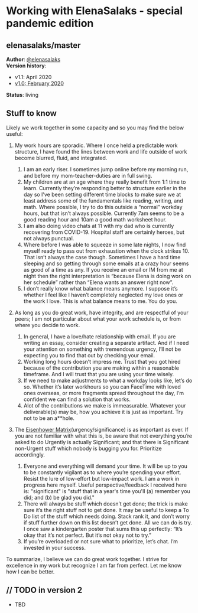 
# Working with ElenaSalaks - special pandemic edition

## elenasalaks/master

**Author**: [@elenasalaks](https://twitter.com/elenasalaks) \
**Version history**:
* v1.1:   April 2020
* [v1.0: 	February 2020](https://github.com/ElenaSalaks/Master/blob/master/READMEv1.0.md)

**Status**: living 

## Stuff to know


Likely we work together in some capacity and so you may find the below useful:

1.	My work hours are sporadic. Where I once held a predictable work structure, I have found the lines between work and life outside of work become blurred, fluid, and integrated. 
    1. I am an early riser. I sometimes jump online before my morning run, and before my mom-teacher-duties are in full swing.
    1. My children are at an age where they really benefit from 1:1 time to learn. Currently they’re responding better to structure earlier in the day so I’ve been setting different time blocks to make sure we at least address some of the fundamentals like reading, writing, and math. Where possible, I try to do this outside a “normal” workday hours, but that isn’t always possible. Currently 7am seems to be a good reading hour and 10am a good math worksheet hour. 
    1. I am also doing video chats at 11 with my dad who is currently recovering from COVID-19. Hospital staff are certainly heroes, but not always punctual. 
    1. Where before I was able to squeeze in some late nights, I now find myself ready to pass out from exhaustion when the clock strikes 10. That isn’t always the case though. Sometimes I have a hard time sleeping and so getting through some emails at a crazy hour seems as good of a time as any.  If you receive an email or IM from me at night then the right interpretation is “because Elena is doing work on her schedule” rather than “Elena wants an answer right now”.
    1. I don’t really know what balance means anymore. I suppose it’s whether I feel like I haven’t completely neglected my love ones or the work I love.  This is what balance means to me. You do you.

1. As long as you do great work, have integrity, and are respectful of your peers; I am not particular about what your work schedule is, or from where you decide to work.
    1. In general, I have a love/hate relationship with email. If you are writing an essay, consider creating a separate artifact. And if I need your attention on something with tremendous urgency, I’ll not be expecting you to find that out by checking your email.
    1. Working long hours doesn’t impress me. Trust that you got hired because of the contribution you are making within a reasonable timeframe. And I will trust that you are using your time wisely. 
    1. If we need to make adjustments to what a workday looks like, let’s do so. Whether it’s later workhours so you can FaceTime with loved ones overseas, or more fragments spread throughout the day, I’m confident we can find a solution that works. 
    1. Alot of the contributions we make is immeasurable. Whatever your deliverable(s) may be, how you achieve it is just as important. Try not to be an a**hole.

1. The [Eisenhower Matrix](http://www.eisenhower.me/eisenhower-matrix/)(urgency/significance) is as important as ever. If you are not familiar with what this is, be aware that not everything you’re asked to do Urgently is actually Significant; and that there is Significant non-Urgent stuff which nobody is bugging you for. Prioritize accordingly.
    1. Everyone and everything will demand your time. It will be up to you to be constantly vigilant as to where you’re spending your effort. Resist the lure of low-effort but low-impact work. I am a work in progress here myself.  Useful perspective/feedback I received here is: "significant" is "stuff that in a year's time you'll (a) remember you did; and (b) be glad you did."
    1. There will always be stuff which doesn’t get done; the trick is make sure it’s the right stuff not to get done. It may be useful to keep a To Do list of the stuff which needs doing. Stack rank it, and don’t worry if stuff further down on this list doesn’t get done. All we can do is try. I once saw a kindergarten poster that sums this up perfectly: “It’s okay that it’s not perfect. But it’s not okay not to try.”
    1. If you’re overloaded or not sure what to prioritize, let’s chat. I’m invested in your success.

To summarize, I believe we can do great work together. I strive for excellence in my work but recognize I am far from perfect. Let me know how I can be better. 

## // TODO in version 2

*   TBD
